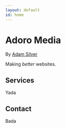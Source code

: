 ```yaml
---
layout: default
id: home
---
```


# Adoro Media

<p class="tagline">By <a href="http://adamsilver.io">Adam Silver</a></p>

Making *better* websites.

## Services

Yada

## Contact

Bada
